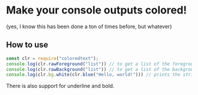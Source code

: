 # Make your console outputs colored!

(yes, I know this has been done a ton of times before, but whatever)

## How to use
```js
const clr = require("coloredtext");
console.log(clr.rawForeground("list")) // to get a list of the foreground colors available
console.log(clr.rawBackground("list")) // to get a list of the background colors available
console.log(clr.bg.white(clr.blue("Hello, world!"))) // prints the string "Hello, world!" with blue text and white background.
```
There is also support for underline and bold.